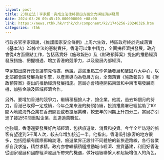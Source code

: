 ```yaml
---
layout: post
title: 23條立法｜李家超：完成立法後將從四方面全力拼經濟拼發展　
date: 2024-03-26 09:45:19.000000000 +08:00
link: https://news.rthk.hk/rthk/ch/component/k2/1746256-20240326.htm
categories: rthk
---
```


行政長官李家超說，《維護國家安全條例》上周六生效，特區政府終於完成落實《基本法》23條立法的憲制責任，香港可以集中精力，全面拼經濟拼發展。政府會從4方面重點工作，包括落實好《施政報告》及《財政預算案》提出的推動經濟發展措施、把握機遇、增加香港的競爭力，以及發展內部經濟。

李家超出席行政會議前見傳媒，他說，這些重點工作包括發展和鞏固八大中心，以北部都會區發展為新引擎，以產業導向為發展方向，全面落實《施政報告》和《財政預算案》提出的推動經濟發展措施。當局亦會積極開拓東盟和中東市場發展商機，加強金融及區域經濟合作。

另外，要增加香港的競爭力，繼續積極搶人才、搶企業。他說，過去18個月的努力，香港已取得一定成續，今年企業來港的勢頭持續，投資推廣署已經協助了101間內地或海外企業在香港開設或者擴展業務，較去年的同期上升四分三。當局亦引進了接近50間重點企業，創造過萬職位。

他強調，香港還要發展好內部經濟，包括旅遊業、消費和投資。今年全年訪港的旅客有望達到5千萬人次，較去年增加接近一半。他指出，香港吸引旅客的地方很多，包括陸續有國際郵輪訪港，旅遊業界正設計不同體驗的新旅遊路線，各行各業都自我求進，精益求精。政府亦會繼續積極推動城市經濟、投資基建，利用好香港從國家發展和國際經濟發展所帶來的機遇，做好超級聯繫人和超級增值人的角色。
